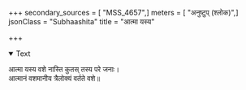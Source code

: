 +++
secondary_sources = [ "MSS_4657",]
meters = [ "अनुष्टुप् (श्लोक)",]
jsonClass = "Subhaashita"
title = "आत्मा यस्य"

+++

<details open><summary>Text</summary>

आत्मा यस्य वशे नास्ति कुतस् तस्य परे जनाः।  
आत्मानं वशमानीय त्रैलोक्यं वर्तते वशे॥
</details>
